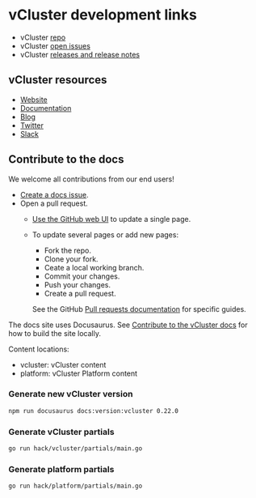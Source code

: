 # vCluster development links

- vCluster [repo](https://github.com/loft-sh/vcluster)
- vCluster [open issues](https://github.com/loft-sh/vcluster/issues)
- vCluster [releases and release notes](https://github.com/loft-sh/vcluster/releases)

## vCluster resources

- [Website](https://www.vcluster.com)
- [Documentation](https://www.vcluster.com/docs/)
- [Blog](https://loft.sh/blog)
- [Twitter](https://twitter.com/loft_sh)
- [Slack](https://slack.loft.sh/)

## Contribute to the docs

We welcome all contributions from our end users!

- [Create a docs issue](https://github.com/loft-sh/vcluster-docs/issues).
- Open a pull request.
  - [Use the GitHub web UI](https://docs.github.com/en/pull-requests/collaborating-with-pull-requests/proposing-changes-to-your-work-with-pull-requests/creating-a-pull-request?tool=webui)
    to update a single page.
  - To update several pages or add new pages:
    - Fork the repo.
    - Clone your fork.
    - Ceate a local working branch.
    - Commit your changes.
    - Push your changes.
    - Create a pull request.

     See the GitHub [Pull requests documentation](https://docs.github.com/en/pull-requests)
     for specific guides.

The docs site uses Docusaurus. See
[Contribute to the vCluster docs](./CONTRIBUTING.md) for how to build the site locally.

Content locations:

- vcluster: vCluster content
- platform: vCluster Platform content

### Generate new vCluster version

```bash
npm run docusaurus docs:version:vcluster 0.22.0
```

### Generate vCluster partials

```bash
go run hack/vcluster/partials/main.go
```

### Generate platform partials

```bash
go run hack/platform/partials/main.go
```
